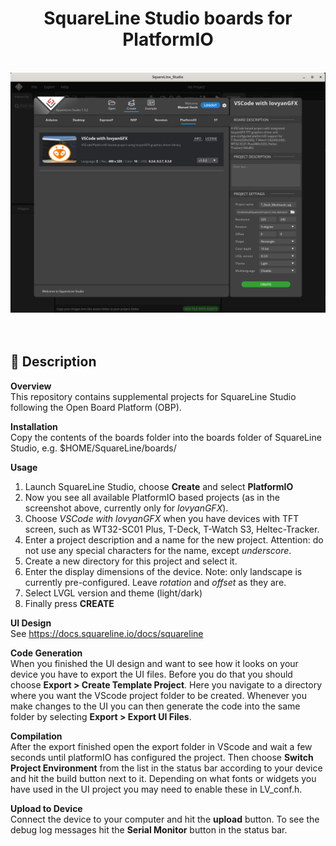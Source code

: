 <h1 align="center">SquareLine Studio boards for PlatformIO</h1>
<div align="center">
  <img src="./project.png">
</div>
<br>
<br>

## :ledger: Description

**Overview**<br>
This repository contains supplemental projects for SquareLine Studio following the Open Board Platform (OBP).

**Installation**<br>
Copy the contents of the boards folder into the boards folder of SquareLine Studio, e.g.
$HOME/SquareLine/boards/

**Usage**<br>

1. Launch SquareLine Studio, choose **Create** and select **PlatformIO**
2. Now you see all available PlatformIO based projects (as in the screenshot above, currently only for _lovyanGFX_).
3. Choose _VSCode with lovyanGFX_ when you have devices with TFT screen, such as WT32-SC01 Plus, T-Deck, T-Watch S3, Heltec-Tracker.
4. Enter a project description and a name for the new project. Attention: do not use any special characters for the name, except *underscore*.
5. Create a new directory for this project and select it.
6. Enter the display dimensions of the device. Note: only landscape is currently pre-configured. Leave _rotation_ and _offset_ as they are.
7. Select LVGL version and theme (light/dark)
8. Finally press **CREATE**

**UI Design**<br>
See https://docs.squareline.io/docs/squareline

**Code Generation**<br>
When you finished the UI design and want to see how it looks on your device you have to export the UI files. Before you do that you should choose **Export > Create Template Project**. Here you navigate to a directory where you want the VScode project folder to be created.
Whenever you make changes to the UI you can then generate the code into the same folder by selecting **Export > Export UI Files**.

**Compilation**<br>
After the export finished open the export folder in VScode and wait a few seconds until platformIO has configured the project. Then choose **Switch Project Environment** from the list in the status bar according to your device and hit the build button next to it. Depending on what fonts or widgets you have used in the UI project you may need to enable these in LV_conf.h.

**Upload to Device**<br>
Connect the device to your computer and hit the **upload** button. To see the debug log messages hit the **Serial Monitor** button in the status bar.
